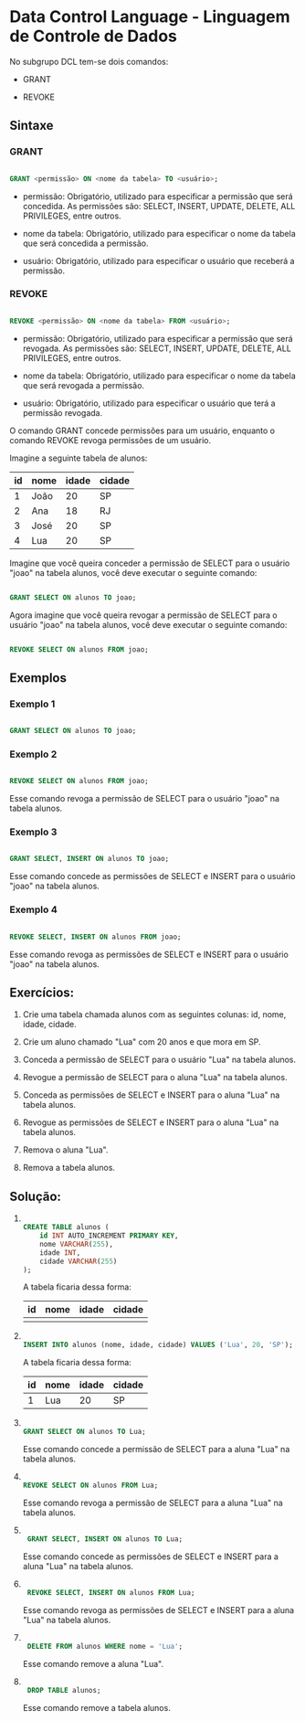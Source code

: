 # Data Control Language - Linguagem de Controle de Dados

No subgrupo DCL tem-se dois comandos:

- GRANT

- REVOKE

## Sintaxe

### GRANT

```sql

GRANT <permissão> ON <nome da tabela> TO <usuário>;
```

- permissão: Obrigatório, utilizado para especificar a permissão que será concedida. As permissões são: SELECT, INSERT, UPDATE, DELETE, ALL PRIVILEGES, entre outros.

- nome da tabela: Obrigatório, utilizado para especificar o nome da tabela que será concedida a permissão.

- usuário: Obrigatório, utilizado para especificar o usuário que receberá a permissão.

### REVOKE

```sql

REVOKE <permissão> ON <nome da tabela> FROM <usuário>;
```

- permissão: Obrigatório, utilizado para especificar a permissão que será revogada. As permissões são: SELECT, INSERT, UPDATE, DELETE, ALL PRIVILEGES, entre outros.

- nome da tabela: Obrigatório, utilizado para especificar o nome da tabela que será revogada a permissão.

- usuário: Obrigatório, utilizado para especificar o usuário que terá a permissão revogada.

O comando GRANT concede permissões para um usuário, enquanto o comando REVOKE revoga permissões de um usuário.

Imagine a seguinte tabela de alunos:

| id | nome | idade | cidade |
|----|------|-------|--------|
| 1  | João | 20    | SP     |
| 2  | Ana  | 18    | RJ     |
| 3  | José | 20    | SP     |
| 4  | Lua  | 20    | SP     |

Imagine que você queira conceder a permissão de SELECT para o usuário "joao" na tabela alunos, você deve executar o seguinte comando:

```sql

GRANT SELECT ON alunos TO joao;
```

Agora imagine que você queira revogar a permissão de SELECT para o usuário "joao" na tabela alunos, você deve executar o seguinte comando:

```sql

REVOKE SELECT ON alunos FROM joao;
```

## Exemplos

### Exemplo 1

```sql

GRANT SELECT ON alunos TO joao;
```

### Exemplo 2

```sql

REVOKE SELECT ON alunos FROM joao;
```
Esse comando revoga a permissão de SELECT para o usuário "joao" na tabela alunos.

### Exemplo 3

```sql

GRANT SELECT, INSERT ON alunos TO joao;
```
Esse comando concede as permissões de SELECT e INSERT para o usuário "joao" na tabela alunos.

### Exemplo 4

```sql

REVOKE SELECT, INSERT ON alunos FROM joao;
```
Esse comando revoga as permissões de SELECT e INSERT para o usuário "joao" na tabela alunos.

## Exercícios:

1. Crie uma tabela chamada alunos com as seguintes colunas: id, nome, idade, cidade.

2. Crie um aluno chamado "Lua" com 20 anos e que mora em SP.

3. Conceda a permissão de SELECT para o usuário "Lua" na tabela alunos.

4. Revogue a permissão de SELECT para o aluna "Lua" na tabela alunos.

5. Conceda as permissões de SELECT e INSERT para o aluna "Lua" na tabela alunos.

6. Revogue as permissões de SELECT e INSERT para o aluna "Lua" na tabela alunos.

7. Remova o aluna "Lua".

8. Remova a tabela alunos.

## Solução:

1. ```sql

   CREATE TABLE alunos (
       id INT AUTO_INCREMENT PRIMARY KEY,
       nome VARCHAR(255),
       idade INT,
       cidade VARCHAR(255)
   );
   ```

    A tabela ficaria dessa forma:

    | id | nome | idade | cidade |
    |----|------|-------|--------|
    |    |      |       |        |

2. ```sql

   INSERT INTO alunos (nome, idade, cidade) VALUES ('Lua', 20, 'SP');
   ```

    A tabela ficaria dessa forma:

    | id | nome | idade | cidade |
    |----|------|-------|--------|
    | 1  | Lua  | 20    | SP     |

3. ```sql

   GRANT SELECT ON alunos TO Lua;
   ```
    Esse comando concede a permissão de SELECT para  a aluna "Lua" na tabela alunos.

4. ```sql

   REVOKE SELECT ON alunos FROM Lua;
   ```
    Esse comando revoga a permissão de SELECT para a aluna "Lua" na tabela alunos.

5. ```sql

    GRANT SELECT, INSERT ON alunos TO Lua;
    ```
     Esse comando concede as permissões de SELECT e INSERT para a aluna "Lua" na tabela alunos.

6. ```sql

    REVOKE SELECT, INSERT ON alunos FROM Lua;
    ```
     Esse comando revoga as permissões de SELECT e INSERT para a aluna "Lua" na tabela alunos.

7. ```sql

    DELETE FROM alunos WHERE nome = 'Lua';
    ```
     Esse comando remove a aluna "Lua".

8. ```sql

    DROP TABLE alunos;
    ```
     Esse comando remove a tabela alunos.







